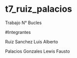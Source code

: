 # t7_ruiz_palacios
Trabajo N° Bucles


#Integrantes

Ruiz Sanchez Luis Alberto

Palacios Gonzales Lewis Fausto
